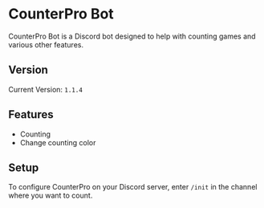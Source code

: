 # CounterPro Bot

CounterPro Bot is a Discord bot designed to help with counting games and various other features.

## Version

Current Version: `1.1.4`

## Features

- Counting 
- Change counting color

## Setup

To configure CounterPro on your Discord server, enter `/init` in the channel where you want to count.
